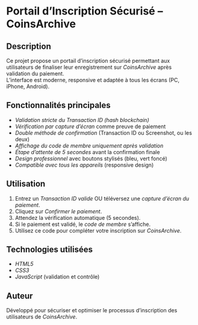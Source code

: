 # Portail d’Inscription Sécurisé – CoinsArchive

## Description
Ce projet propose un portail d’inscription sécurisé permettant aux utilisateurs de finaliser leur enregistrement sur *CoinsArchive* après validation du paiement.  
L’interface est moderne, responsive et adaptée à tous les écrans (PC, iPhone, Android).  

## Fonctionnalités principales
- *Validation stricte du Transaction ID (hash blockchain)*  
- *Vérification par capture d’écran* comme preuve de paiement  
- *Double méthode de confirmation* (Transaction ID ou Screenshot, ou les deux)  
- *Affichage du code de membre uniquement après validation*  
- *Étape d’attente de 5 secondes* avant la confirmation finale  
- *Design professionnel* avec boutons stylisés (bleu, vert foncé)  
- *Compatible avec tous les appareils* (responsive design)  

## Utilisation
1. Entrez un *Transaction ID valide* OU téléversez une *capture d’écran du paiement*.  
2. Cliquez sur *Confirmer le paiement*.  
3. Attendez la vérification automatique (5 secondes).  
4. Si le paiement est validé, le *code de membre* s’affiche.  
5. Utilisez ce code pour compléter votre inscription sur *CoinsArchive*.  

## Technologies utilisées
- *HTML5*  
- *CSS3*  
- *JavaScript* (validation et contrôle)  

## Auteur
Développé pour sécuriser et optimiser le processus d’inscription des utilisateurs de *CoinsArchive*.
